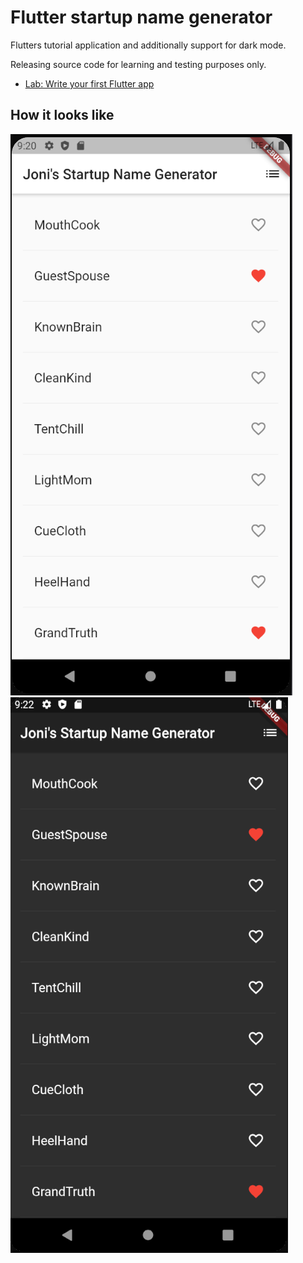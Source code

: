# Flutter startup name generator

Flutters tutorial application and additionally support for dark mode. 

Releasing source code for learning and testing purposes only. 
- [Lab: Write your first Flutter app](https://flutter.dev/docs/get-started/codelab)

## How it looks like
![UI](pictures/ui.png)
![DARKMODE_UI](pictures/ui_darkmode.png)